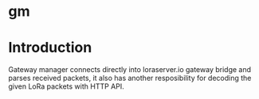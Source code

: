 # gm

# Introduction
Gateway manager connects directly into loraserver.io gateway bridge and parses received packets,
it also has another resposibility for decoding the given LoRa packets with HTTP API.
